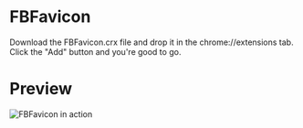 # FBFavicon

Download the FBFavicon.crx file and drop it in the chrome://extensions tab. Click the "Add" button and you're good to go.

# Preview
![FBFavicon in action](https://raw.github.com/Lukakva/FBFavicon/master/preview.png)